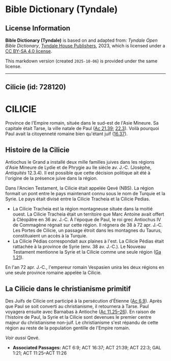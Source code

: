 # Bible Dictionary (Tyndale)

## License Information

**Bible Dictionary (Tyndale)** is based on and adapted from: _Tyndale Open Bible Dictionary_, [Tyndale House Publishers](https://tyndaleopenresources.com/), 2023, which is licensed under a [CC BY-SA 4.0 license](https://creativecommons.org/licenses/by-sa/4.0/legalcode.en).

This markdown version (created `2025-10-06`) is provided under the same license.



--------------------------------

## Cilicie (id: 728120)

CILICIE
=======

Province de l'Empire romain, située dans le sud\-est de l'Asie Mineure. Sa capitale était Tarse, la ville natale de Paul ([Ac 21\.39](https://ref.ly/Acts21:39); [22\.3](https://ref.ly/Acts22:3)). Voilà pourquoi Paul avait la citoyenneté romaine bien qu'étant juif ([16\.37](https://ref.ly/Acts16:37)).

Histoire de la Cilicie
----------------------

Antiochus le Grand a installé deux mille familles juives dans les régions d'Asie Mineure de Lydie et de Phrygie au IIe siècle av. J.‑C. (Josèphe, *Antiquités* 12\.3\.4\). Il est possible que cette décision politique ait été à l'origine de la présence juive dans la région.

Dans l'Ancien Testament, la Cilicie était appelée Qevé (NBS). La région formait un pont entre le pays maintenant connu sous le nom de Turquie et la Syrie. Le pays était divisé entre la Cilicie Tracheia et la Cilicie Pedias.

* La Cilicie Tracheia est la région montagneuse située dans la moitié ouest. La Cilicie Tracheia était un territoire que Marc Antoine avait offert à Cléopâtre en 36 av. J.‑C. À l'époque de Paul, le roi grec Antiochus IV de Commagène régnait sur cette région. Il régnera de 38 à 72 apr. J.‑C. Les Portes de Cilicie, un passage étroit dans les montagnes du Taurus, constituaient un accès à la Turquie.
* La Cilicie Pédias correspondait aux plaines à l'est. La Cilicie Pédias était rattachée à la province de Syrie (env. 38 av. J.‑C.). Le Nouveau Testament mentionne la Syrie et la Cilicie comme une seule région ([Ga 1\.21](https://ref.ly/Gal1:21)).

En l'an 72 apr. J.‑C., l'empereur romain Vespasien unira les deux régions en une seule province romaine appelée la Cilicie.

La Cilicie dans le christianisme primitif
-----------------------------------------

Des Juifs de Cilicie ont participé à la persécution d'Étienne ([Ac 6\.9](https://ref.ly/Acts6:9)). Après que Paul se soit converti au christianisme, il retournera à Tarse. Paul voyagera ensuite avec Barnabas à Antioche ([Ac 11\.25–26](https://ref.ly/Acts11:25-Acts11:26)). En raison de l'histoire de Paul, la Syrie et la Cilicie sont devenues le premier centre majeur du christianisme non\-juif. Le christianisme s'est répandu de cette région au reste de la population gentille de l'Empire romain.

*Voir aussi* Qevé.

* **Associated Passages:** ACT 6:9; ACT 16:37; ACT 21:39; ACT 22:3; GAL 1:21; ACT 11:25–ACT 11:26

